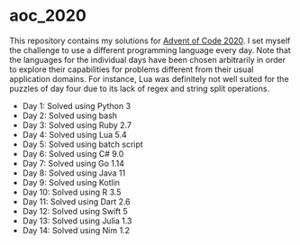# aoc_2020

This repository contains my solutions for [Advent of Code 2020](https://adventofcode.com/). I set myself the challenge to use a different programming language every day. Note that the languages for the individual days have been chosen arbitrarily in order to explore their capabilities for problems different from their usual application domains. For instance, Lua was definitely not well suited for the puzzles of day four due to its lack of regex and string split operations.

* Day 1: Solved using Python 3
* Day 2: Solved using bash
* Day 3: Solved using Ruby 2.7
* Day 4: Solved using Lua 5.4
* Day 5: Solved using batch script
* Day 6: Solved using C# 9.0
* Day 7: Solved using Go 1.14
* Day 8: Solved using Java 11
* Day 9: Solved using Kotlin
* Day 10: Solved using R 3.5
* Day 11: Solved using Dart 2.6
* Day 12: Solved using Swift 5
* Day 13: Solved using Julia 1.3
* Day 14: Solved using Nim 1.2